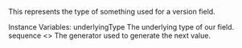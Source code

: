 This represents the type of something used for a version field.

Instance Variables:
	underlyingType	<DatabaseType>	The underlying type of our field.
	sequence <> The generator used to generate the next value.

